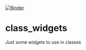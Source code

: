 [![Binder](https://mybinder.org/badge_logo.svg)](https://mybinder.org/v2/gh/mrsiegfried/class_widgets/HEAD)

# class_widgets
Just some widgets to use in classes
